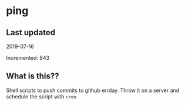 # ping

## Last updated
2019-07-16

Incremented: 843

## What is this??
Shell scripts to push commits to github errday. Throw it on a server and schedule the script with `cron`
